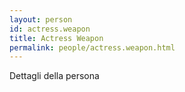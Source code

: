 ```yaml
---
layout: person
id: actress.weapon
title: Actress Weapon
permalink: people/actress.weapon.html
---
```


Dettagli della persona